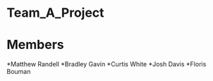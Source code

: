 # Team_A_Project

Members
======

*Matthew Randell
*Bradley Gavin
*Curtis White
*Josh Davis
*Floris Bouman
